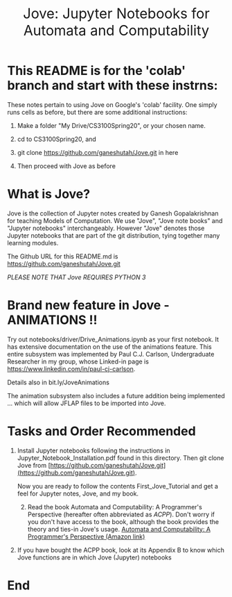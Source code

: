 <header> 
    <font size="6">
    Jove: Jupyter Notebooks for Automata and Computability 
    </font>
</header>

# This README is for the 'colab' branch and start with these instrns:

  These notes pertain to using Jove on Google's 'colab' facility.
  One simply runs cells as before, but there are some additional
  instructions:

  1. Make a folder "My Drive/CS3100Spring20", or your chosen name.
  
  2. cd to CS3100Spring20, and
  
  3. git clone https://github.com/ganeshutah/Jove.git in here

  4. Then proceed with Jove as before
  

# What is Jove?

 Jove is the collection of Jupyter notes created by Ganesh Gopalakrishnan
 for teaching Models of Computation. We use "Jove", "Jove note books" and
 "Jupyter notebooks" interchangeably. However "Jove" denotes those Jupyter 
 notebooks that are part of the git distribution, tying together many learning
 modules.

The Github URL for this README.md is https://github.com/ganeshutah/Jove.git

 _PLEASE NOTE THAT Jove REQUIRES PYTHON 3_

# Brand new feature in Jove - ANIMATIONS !!

 Try out notebooks/driver/Drive_Animations.ipynb as your first notebook. It has
 extensive documentation on the use of the animations feature. This entire subsystem
 was implemented by Paul C.J. Carlson, Undergraduate Researcher in my group, whose
 Linked-in page is https://www.linkedin.com/in/paul-cj-carlson.

 Details also in bit.ly/JoveAnimations

 The animation subsystem also includes a future addition
 being implemented ... which will allow JFLAP files to be imported into Jove.
 
# Tasks and Order Recommended

1) Install Jupyter notebooks following the instructions in
Jupyter\_Notebook\_Installation.pdf found in this directory.
Then git clone Jove from 
[https://github.com/ganeshutah/Jove.git](https://github.com/ganeshutah/Jove.git).

   Now you are ready to follow the contents First\_Jove\_Tutorial 
   and get a feel for Jupyter
   notes, Jove, and my book.
   
   2) Read the book Automata and Computability: A Programmer's Perspective
   (hereafter often abbreviated as _ACPP_).
   Don't worry if you don't have access to the book, although the book provides
    the theory and ties-in Jove's usage.
   [Automata and Computability: A Programmer's Perspective (Amazon link)](https://www.amazon.com/Automata-Computability-Programmers-Ganesh-Gopalakrishnan/dp/1138552429/ref=olp_product_details?_encoding=UTF8&me=) 

3) If you have bought the ACPP book, look at its Appendix B to know which
 Jove functions are in which Jove (Jupyter) notebooks

# End



